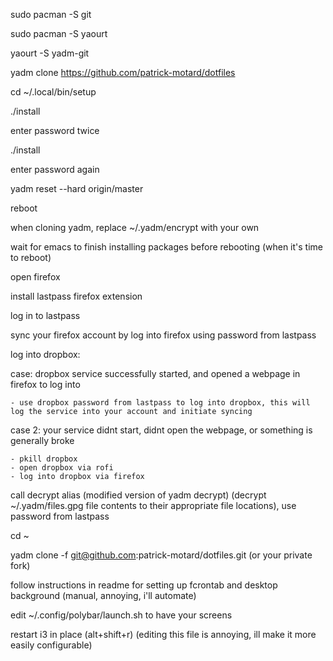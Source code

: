 
sudo pacman -S git

sudo pacman -S yaourt

yaourt -S yadm-git

yadm clone https://github.com/patrick-motard/dotfiles

cd ~/.local/bin/setup

./install

enter password twice

./install

enter password again

yadm reset --hard origin/master

reboot

when cloning yadm, replace ~/.yadm/encrypt with your own

wait for emacs to finish installing packages before rebooting (when it's time to reboot)

open firefox

install lastpass firefox extension

log in to lastpass

sync your firefox account by log into firefox using password from lastpass

log into dropbox:

  case: dropbox service successfully started, and opened a webpage in firefox to log into

    - use dropbox password from lastpass to log into dropbox, this will log the service into your account and initiate syncing

  case 2: your service didnt start, didnt open the webpage, or something is generally broke

    - pkill dropbox
    - open dropbox via rofi
    - log into dropbox via firefox

call decrypt alias (modified version of yadm decrypt) (decrypt ~/.yadm/files.gpg file contents to their appropriate file locations), use password from lastpass

cd ~

yadm clone -f git@github.com:patrick-motard/dotfiles.git (or your private fork)

follow instructions in readme for setting up fcrontab and desktop background (manual, annoying, i'll automate)

edit ~/.config/polybar/launch.sh to have your screens

restart i3 in place (alt+shift+r) (editing this file is annoying, ill make it more easily configurable)
